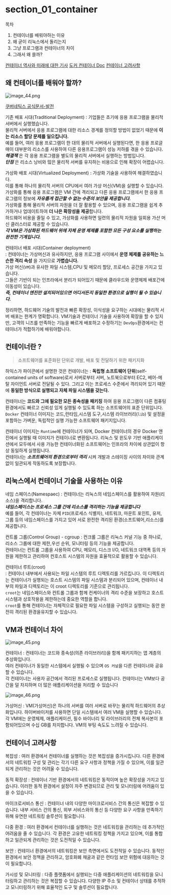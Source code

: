 # section_01_container

목차
1. 컨테이너를 배워야하는 이유 
2. 왜 굳이 리눅스에서 돌리는지
3. 그냥 프로그램과 컨테이너의 차이
4. 그래서 왜 쓸까?
  
[컨테이너 역사와 미래에 대한 기사](https://www.ciokorea.com/news/203679)
[도커 컨테이너 Doc](https://www.docker.com/resources/what-container/)
[컨테이너 고려사항](https://blogs.infoblox.com/community/devops-containers-networking-and-kubernetes/)

## 왜 컨테이너를 배워야 할까?  
![image_44.png](image_44.png)

[쿠버네틱스 공식문서-발전](https://kubernetes.io/docs/concepts/overview/)  
  
기존 배포 시대(Traditional Deployment)
: 
기업들은 초기에 응용 프로그램을 물리적 서버에서 실행했습니다.  
물리적 서버에서 응용 프로그램에 대한 리소스 경계를 정의할 방법이 없었기 때문에 
**이는 리소스 할당 문제를 일으킵니다.**  
예를 들어, 여러 응용 프로그램이 한 대의 물리적 서버에서 실행된다면, 한 응용 프로글매이 대부분의 리소스를 사용하여
다른 응용프로그램이 성능 저하를 겪을 수 있습니다.  
**_해결책_** 은 각 응용 프로그램을 별도의 물리적 서버에서 실행하는 방법입니다.   
**_단점_** 은 리소스 낭비와 많은 물리적 서버를 유지하는 비용으로 인해 확장이 어렵습니다.  
  
가상화 배포 시대(Virtualized Deployment)
: 
가상화 기술을 사용하여 해결하였습니다.  
이를 통해 하나의 물리적 서버의 CPU에서 여러 가상 머신(VM)을 실행할 수 있습니다. 
가상화를 통해 응용 프로그램은 VM 간에 격리되고 다른 응용 프로그램에서 한 응용 프로그램의 정보에 
**_자유롭게 접근할 수 없는 수준의 보안을 제공합니다._**  
가상화를 통해 물리적 서버의 자원을 더 잘 활용할 수 있으며, 응용 프로그램을 쉽게 추가하거나 
업데이트하여 **더 나은 확장성을 제공**합니다.  
하드웨어 비용을 줄일 수 있고, 가상화를 사용하면 일련의 물리적 자원을 일회용 가산 머신 클러스터로 제공할 수 있습니다.  
**_각 VM은 가상화된 하드웨어 위에 자체 운영 체제를 포함한 모든 구성 요소를 실행하는 완전한 기계입니다._**
  

컨테이너 배포 시대(Container deployment)  
: 
컨테이너는 가상머신과 유사하지만, 응용 프로그램 사이에서 **운영 체제를 공유하는 느슨한 격리 속성** 을 가지므로 **가볍습니다.**  
가상 머신(`VM`)과 유사한 파일 시스템,CPU 및 메모리 할당, 프로세스 공간을 가지고 있습니다.  
그들은 기반이 되는 인프라에서 분리가 되어있기 때문에 클라우드와 운영체제 배포간에 이동성이 있습니다.  
**_즉, 컨테이너 엔진만 설치되어있으면 어디서든지 동일한 환경으로 실행이 될 수 있습니다._**  
  
정리하면, 
하드웨어 기술의 발전과 빠른 확장성, 이식성을 요구하는 시대에는 물리적 서버 배포는 한계가 명확합니다. 
VM기술과 컨테이너 기술을 사용하여 확장을 할 수 있지만, 고객의 니즈를 만족하는 기능을 빠르게 배포하고 수정하기는 
`DevOps`환경에서는 컨테이너가 적합하기에 배워야합니다.  
  
## 컨테이너란 ? 
> 소프트웨어를 표준화된 단위로 개발, 배포 및 전달하기 위한 패키지화  
>   
  
하익스가 파이콘에서 설명한 것은 컨테이너는
: **독립형 소프트웨어 단위**(self-contained units of software)로서 서버로부터 서버, 노트북으로부터 EC2, 베어-메탈 자이언트 서버로 전달될 수 있다. 그리고 이는 프로세스 수준에서 격리되어 있기 때문에 **동일한 방식으로 실행되고 자체 파일 시스템을 갖는다.**  
  
컨테이너는 **코드와 그에 필요한 모든 종속성을 패키징** 하여 응용 프로그램이 다른 컴퓨팅 환경에서도 빠르고 신뢰성 있게 실행될 수 있도록 하는 소프트웨어의 표준 단위입니다. 
`Docker` 컨테이너 이미지는 코드,런타임,시스템 도구,시스템 라이브러리(`lib`) 및 설정을 포함하는 가벼운, 독립적인 실행 가능한 소프트웨어 패키지입니다.  
  
컨테이너 이미지는 `Runtime`에 컨테이너가 되며, Docker 컨테이너의 경우 Docker 엔진에서 실행될 때 이미지가 컨테이너로 변환됩니다. 
리눅스 및 윈도우 기반 애플리케이션에서 모두에서 사용 가능한 컨테이너화된 소프트웨어는 인프라의 차이에 상관없이 항상 동일하게 실행됩니다.  
컨테이너는 **_소프트웨어의 환경으로부터 격리_** 시켜 개발과 스테이징 사이의 차이와 관계없이 일관되게 작동하도록 보장합니다.
  
## 리눅스에서 컨테이너 기술을 사용하는 이유  
  
네임 스페이스(Namespaec) 
: 컨테이너는 리눅스의 네임스페이스를 활용하여 자원(리소스)을 격리합니다.  
**_네임스페이스는 프로세스 그룹 간에 리소스를 격리하는 기능을 제공합니다_**  
예를 들어, 각 컨테이너는 자체 `PID`(프로세스 식별자), 네트워크, 마운트 포인트, 유저, 그룹 등의 
네임스페이스를 가지고 있어 서로 완전한 격리된 환경(소프트웨어,리소스)를 제공합니다.  
  
컨트롤 그룹(Control Group) - cgroup
: 컨크롤 그룹은 리눅스 커널 기능 중 하나로, 리소스 그룹에 대한 제한,우선 순위, 모니터링 등의 기능을 제공합니다.  
컨테이너는 컨트롤 그룹을 사용하여 CPU, 메모리, 디스크 I/O, 네트워크 대역폭 등의 자원을 제한하고 관리하여 
컨호스트 시스템의 자원을 효율적으로 활용할 수 있습니다.  
  
컨테이너 루트(croot)  
: 컨테이너 내부에서 사용되는 파일 시스템의 루트 디렉토리를 가르킵니다. 
이 디렉토리는 컨테이너가 실행되는 호스트 시스템의 파일 시스템과 분리되어 있으며, 
컨테이너 내부의 파일과 디렉토리는 이 croot 디렉토리를 기준으로 관리됩니다.  
`croot`는 네임스페이스와 컨트롤 그룹과 함께 컨케이너의 격리 수준을 보장하고 호스트 시스템과 
상호작용을 제한하는데 중요한 역할을 합니다.  
`croot`를 통해 컨테이너는 자체적으로 필요한 파일 시스템을 구성하고 실행되는 동안 완전히 
격리된 환경을유지할 수 있습니다.  

## VM과 컨테이너 차이

![image_45.png](image_45.png)  
  
컨테이너
: 컨테이너는 코드와 종속성(의존 라이브러리)을 함께 패키지하는 앱 계층의 추상화입니다.  
여러 컨테이너가 동일한 시스템에서 실행될 수 있으며 `OS 커널`을 다른 컨테이너와 공유할 수 있습니다.  
각 컨테이너는 사용자 공간에서 격리된 프로세스로 실행됩니다. 
컨테이너는 VM보다 공간을 덜 차지하며 더 많은 애플리케이션을 처리할 수 있습니다
  
![image_46.png](image_46.png)  
  
가상머신
: VM(가상머신)은 하나의 서버를 여러 서버로 바꾸는 물리적 하드웨어의 추상화입니다. 
하이버바이저를 사용하면 단일 시스템에서 여러 VM을 실행할 수 있습니다.  
각 VM에는 운영체제, 애플리케이션, 필수 바이너리 및 라이브러리의 전체 복사본이 포함되어있으며
 수십 GB를 차지합니다. VM의 부팅 속도도 느려질 수 있습니다.  
  
## 컨테이너 고려사항

복잡성
: 여러 환경에서 컨테이너를 실행하는 것은 복잡성을 증가시킵니다. 다른 환경에서의 네트워킹 구성 및 관리는 각기 다른 요구 사항과 정책을 가질 수 있으며, 이를 일관되게 관리하는 것은 어려울 수 있습니다.

동적 확장성
: 컨테이너 기반 환경에서의 네트워킹은 동적이며 높은 확장성을 가지고 있습니다. 이러한 동적 환경에서 설정이 자주 변경되므로 관리 및 모니터링에 어려움이 있을 수 있습니다.

마이크로서비스 통신
: 컨테이너 내의 다양한 마이크로서비스 간의 통신은 복잡할 수 있습니다. 내부 서비스 간의 통신, 외부 서비스와의 통신 등 다양한 요구 사항을 만족하기 위해 유연한 네트워킹 솔루션이 필요합니다.

다중 환경
: 여러 환경에서 컨테이너를 실행하는 것은 네트워킹을 관리하는 데 추가적인 어려움을 줄 수 있습니다. 각 환경은 고유한 네트워킹 정책을 가지고 있으며, 이를 통합하고 일관되게 관리하는 것은 도전적일 수 있습니다.

보안
: 컨테이너 환경에서의 네트워킹은 보안 측면에서도 도전적일 수 있습니다. 동적인 환경에서 보안 정책을 관리하고, 암호화폐 채굴과 같은 런타임 보안 위험에 대응하는 것이 필요합니다.
  
가시성 및 모니터링
: 다중 플랫폼에서 실행되는 다중 애플리케이션의 네트워킹을 모니터링하고 관리하는 것은 복잡할 수 있습니다. 다양한 IP 주소 및 컨테이너 상태를 추적하고 모니터링하기 위해 효율적인 도구 및 솔루션이 필요합니다.